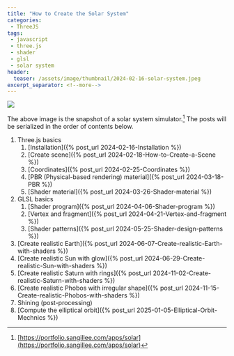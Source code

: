 ```yaml
---
title: "How to Create the Solar System"
categories:
 - ThreeJS
tags:
 - javascript
 - three.js
 - shader
 - glsl
 - solar system
header:
  teaser: /assets/image/thumbnail/2024-02-16-solar-system.jpeg
excerpt_separator: <!--more-->
---
```


<img class="imageWideFull" referrerpolicy="no-referrer" src="https://i.imgur.com/usL1piI.png">

The above image is the snapshot of a solar system simulator.[^solarsystem] The posts will be serialized in the order of contents below.

<!--more-->

1. Three.js basics
	1. [Installation]({% post_url 2024-02-16-Installation %})
	1. [Create scene]({% post_url 2024-02-18-How-to-Create-a-Scene %})
	1. [Coordinates]({% post_url 2024-02-25-Coordinates %})
	1. [PBR (Physical-based rendering) material]({% post_url 2024-03-18-PBR %})
	1. [Shader material]({% post_url 2024-03-26-Shader-material %})
1. GLSL basics
	1. [Shader program]({% post_url 2024-04-06-Shader-program %})
	1. [Vertex and fragment]({% post_url 2024-04-21-Vertex-and-fragment %})
	1. [Shader patterns]({% post_url 2024-05-25-Shader-design-patterns %})
1. [Create realistic Earth]({% post_url 2024-06-07-Create-realistic-Earth-with-shaders %})
1. [Create realistic Sun with glow]({% post_url 2024-06-29-Create-realistic-Sun-with-shaders %})
1. [Create realistic Saturn with rings]({% post_url 2024-11-02-Create-realistic-Saturn-with-shaders %})
1. [Create realistic Phobos with irregular shape]({% post_url 2024-11-15-Create-realistic-Phobos-with-shaders %})
1. Shining (post-processing)
1. [Compute the elliptical orbit]({% post_url 2025-01-05-Elliptical-Orbit-Mechnics %})

[^solarsystem]: [https://portfolio.sangillee.com/apps/solar](https://portfolio.sangillee.com/apps/solar)